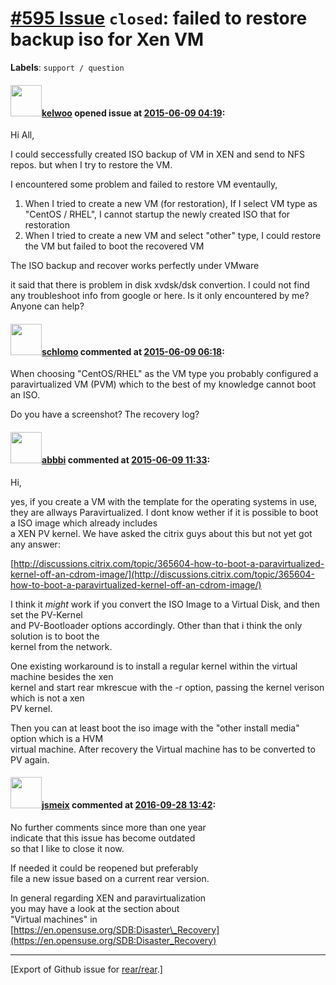 [\#595 Issue](https://github.com/rear/rear/issues/595) `closed`: failed to restore backup iso for Xen VM
========================================================================================================

**Labels**: `support / question`

#### <img src="https://avatars.githubusercontent.com/u/12807739?v=4" width="50">[kelwoo](https://github.com/kelwoo) opened issue at [2015-06-09 04:19](https://github.com/rear/rear/issues/595):

Hi All,

I could seccessfully created ISO backup of VM in XEN and send to NFS
repos. but when I try to restore the VM.

I encountered some problem and failed to restore VM eventaully,

1.  When I tried to create a new VM (for restoration), If I select VM
    type as "CentOS / RHEL", I cannot startup the newly created ISO that
    for restoration
2.  When I tried to create a new VM and select "other" type, I could
    restore the VM but failed to boot the recovered VM

The ISO backup and recover works perfectly under VMware

it said that there is problem in disk xvdsk/dsk convertion. I could not
find any troubleshoot info from google or here. Is it only encountered
by me? Anyone can help?

#### <img src="https://avatars.githubusercontent.com/u/101384?v=4" width="50">[schlomo](https://github.com/schlomo) commented at [2015-06-09 06:18](https://github.com/rear/rear/issues/595#issuecomment-110241270):

When choosing "CentOS/RHEL" as the VM type you probably configured a
paravirtualized VM (PVM) which to the best of my knowledge cannot boot
an ISO.

Do you have a screenshot? The recovery log?

#### <img src="https://avatars.githubusercontent.com/u/3919561?u=473291dd3dbd58fd0af45714935992a3d416aa6e&v=4" width="50">[abbbi](https://github.com/abbbi) commented at [2015-06-09 11:33](https://github.com/rear/rear/issues/595#issuecomment-110326324):

Hi,

yes, if you create a VM with the template for the operating systems in
use, they are allways Paravirtualized. I dont know wether if it is
possible to boot a ISO image which already includes  
a XEN PV kernel. We have asked the citrix guys about this but not yet
got any answer:

[http://discussions.citrix.com/topic/365604-how-to-boot-a-paravirtualized-kernel-off-an-cdrom-image/](http://discussions.citrix.com/topic/365604-how-to-boot-a-paravirtualized-kernel-off-an-cdrom-image/)

I think it *might* work if you convert the ISO Image to a Virtual Disk,
and then set the PV-Kernel  
and PV-Bootloader options accordingly. Other than that i think the only
solution is to boot the  
kernel from the network.

One existing workaround is to install a regular kernel within the
virtual machine besides the xen  
kernel and start rear mkrescue with the -r option, passing the kernel
verison which is not a xen  
PV kernel.

Then you can at least boot the iso image with the "other install media"
option which is a HVM  
virtual machine. After recovery the Virtual machine has to be converted
to PV again.

#### <img src="https://avatars.githubusercontent.com/u/1788608?u=925fc54e2ce01551392622446ece427f51e2f0ce&v=4" width="50">[jsmeix](https://github.com/jsmeix) commented at [2016-09-28 13:42](https://github.com/rear/rear/issues/595#issuecomment-250169942):

No further comments since more than one year  
indicate that this issue has become outdated  
so that I like to close it now.

If needed it could be reopened but preferably  
file a new issue based on a current rear version.

In general regarding XEN and paravirtualization  
you may have a look at the section about  
"Virtual machines" in  
[https://en.opensuse.org/SDB:Disaster\_Recovery](https://en.opensuse.org/SDB:Disaster_Recovery)

------------------------------------------------------------------------

\[Export of Github issue for
[rear/rear](https://github.com/rear/rear).\]
